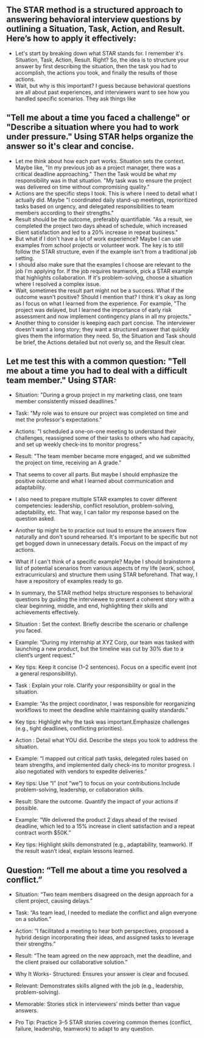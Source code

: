 ## The STAR method is a structured approach to answering behavioral interview questions by outlining a Situation, Task, Action, and Result. Here’s how to apply it effectively:

- Let's start by breaking down what STAR stands for. I remember it's Situation, Task, Action, Result. Right? So, the idea is to structure your answer by first describing the situation, then the task you had to accomplish, the actions you took, and finally the results of those actions.
- Wait, but why is this important? I guess because behavioral questions are all about past experiences, and interviewers want to see how you handled specific scenarios. They ask things like

## "Tell me about a time you faced a challenge" or "Describe a situation where you had to work under pressure." Using STAR helps organize the answer so it's clear and concise.
- Let me think about how each part works. Situation sets the context. Maybe like, "In my previous job as a project manager, there was a critical deadline approaching." Then the Task would be what my responsibility was in that situation. "My task was to ensure the project was delivered on time without compromising quality."
- Actions are the specific steps I took. This is where I need to detail what I actually did. Maybe "I coordinated daily stand-up meetings, reprioritized tasks based on urgency, and delegated responsibilities to team members according to their strengths."
- Result should be the outcome, preferably quantifiable. "As a result, we completed the project two days ahead of schedule, which increased client satisfaction and led to a 20% increase in repeat business."
- But what if I don't have a lot of work experience? Maybe I can use examples from school projects or volunteer work. The key is to still follow the STAR structure, even if the example isn't from a traditional job setting.
- I should also make sure that the examples I choose are relevant to the job I'm applying for. If the job requires teamwork, pick a STAR example that highlights collaboration. If it's problem-solving, choose a situation where I resolved a complex issue.
- Wait, sometimes the result part might not be a success. What if the outcome wasn't positive? Should I mention that? I think it's okay as long as I focus on what I learned from the experience. For example, "The project was delayed, but I learned the importance of early risk assessment and now implement contingency plans in all my projects."
- Another thing to consider is keeping each part concise. The interviewer doesn't want a long story; they want a structured answer that quickly gives them the information they need. So, the Situation and Task should be brief, the Actions detailed but not overly so, and the Result clear.

## Let me test this with a common question: "Tell me about a time you had to deal with a difficult team member." Using STAR:
- Situation: "During a group project in my marketing class, one team member consistently missed deadlines."
- Task: "My role was to ensure our project was completed on time and met the professor's expectations."
- Actions: "I scheduled a one-on-one meeting to understand their challenges, reassigned some of their tasks to others who had capacity, and set up weekly check-ins to monitor progress."
- Result: "The team member became more engaged, and we submitted the project on time, receiving an A grade."

- That seems to cover all parts. But maybe I should emphasize the positive outcome and what I learned about communication and adaptability.
- I also need to prepare multiple STAR examples to cover different competencies: leadership, conflict resolution, problem-solving, adaptability, etc. That way, I can tailor my response based on the question asked.
- Another tip might be to practice out loud to ensure the answers flow naturally and don't sound rehearsed. It's important to be specific but not get bogged down in unnecessary details. Focus on the impact of my actions.
- What if I can't think of a specific example? Maybe I should brainstorm a list of potential scenarios from various aspects of my life (work, school, extracurriculars) and structure them using STAR beforehand. That way, I have a repository of examples ready to go.
- In summary, the STAR method helps structure responses to behavioral questions by guiding the interviewee to present a coherent story with a clear beginning, middle, and end, highlighting their skills and achievements effectively.

- Situation : Set the context. Briefly describe the scenario or challenge you faced.
- Example: “During my internship at XYZ Corp, our team was tasked with launching a new product, but the timeline was cut by 30% due to a client’s urgent request.”
- Key tips: Keep it concise (1–2 sentences). Focus on a specific event (not a general responsibility).
- Task : Explain your role. Clarify your responsibility or goal in the situation.
- Example: “As the project coordinator, I was responsible for reorganizing workflows to meet the deadline while maintaining quality standards.”
- Key tips: Highlight why the task was important.Emphasize challenges (e.g., tight deadlines, conflicting priorities).
- Action : Detail what YOU did. Describe the steps you took to address the situation.
- Example: “I mapped out critical path tasks, delegated roles based on team strengths, and implemented daily check-ins to monitor progress. I also negotiated with vendors to expedite deliveries.”
- Key tips: Use “I” (not “we”) to focus on your contributions.Include problem-solving, leadership, or collaboration skills.
- Result: Share the outcome. Quantify the impact of your actions if possible.
- Example: “We delivered the product 2 days ahead of the revised deadline, which led to a 15% increase in client satisfaction and a repeat contract worth $50K.”
- Key tips: Highlight skills demonstrated (e.g., adaptability, teamwork). If the result wasn’t ideal, explain lessons learned.

## Question: “Tell me about a time you resolved a conflict.”
- Situation: “Two team members disagreed on the design approach for a client project, causing delays.”
- Task: “As team lead, I needed to mediate the conflict and align everyone on a solution.”
- Action: “I facilitated a meeting to hear both perspectives, proposed a hybrid design incorporating their ideas, and assigned tasks to leverage their strengths.”
- Result: “The team agreed on the new approach, met the deadline, and the client praised our collaborative solution.”

- Why It Works- Structured: Ensures your answer is clear and focused.
- Relevant: Demonstrates skills aligned with the job (e.g., leadership, problem-solving).
- Memorable: Stories stick in interviewers’ minds better than vague answers.
- Pro Tip: Practice 3–5 STAR stories covering common themes (conflict, failure, leadership, teamwork) to adapt to any question.
